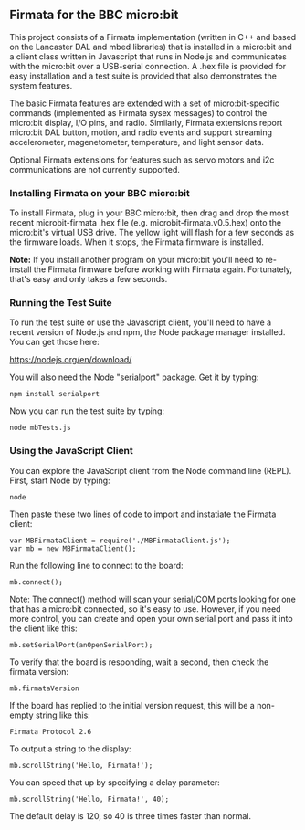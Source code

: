 ## Firmata for the BBC micro:bit

This project consists of a Firmata implementation (written in C++ and based on the
Lancaster DAL and mbed libraries) that is installed in a micro:bit and a client
class written in Javascript that runs in Node.js and communicates with the micro:bit
over a USB-serial connection. A .hex file is provided for easy installation
and a test suite is provided that also demonstrates the system features.

The basic Firmata features are extended with a set of micro:bit-specific commands
(implemented as Firmata sysex messages) to control the micro:bit display, I/O pins,
and radio. Similarly, Firmata extensions report micro:bit DAL button, motion, and
radio events and support streaming accelerometer, magenetometer, temperature,
and light sensor data.

Optional Firmata extensions for features such as servo motors and i2c communications
are not currently supported.

### Installing Firmata on your BBC micro:bit

To install Firmata, plug in your BBC micro:bit, then drag and drop the most recent microbit-firmata
.hex file (e.g. microbit-firmata.v0.5.hex) onto the micro:bit's virtual USB drive. The
yellow light will flash for a few seconds as the firmware loads. When it stops, the
Firmata firmware is installed.

**Note:** If you install another program on your micro:bit you'll need to re-install the
Firmata firmware before working with Firmata again. Fortunately, that's easy and only takes
a few seconds.

### Running the Test Suite

To run the test suite or use the Javascript client, you'll need to have a recent version of Node.js and npm, the
Node package manager installed. You can get those here:

<https://nodejs.org/en/download/>

You will also need the Node "serialport" package. Get it by typing:

	npm install serialport

Now you can run the test suite by typing:

	node mbTests.js

### Using the JavaScript Client

You can explore the JavaScript client from the Node command line (REPL). First,
start Node by typing:

	node

Then paste these two lines of code to import and instatiate the Firmata client:

	var MBFirmataClient = require('./MBFirmataClient.js');
	var mb = new MBFirmataClient();

Run the following line to connect to the board:

	mb.connect();

Note: The connect() method will scan your serial/COM ports looking for one that has a micro:bit
connected, so it's easy to use. However, if you need more control, you can create and open
your own serial port and pass it into the client like this:

	mb.setSerialPort(anOpenSerialPort);

To verify that the board is responding, wait a second, then check the firmata version:

	mb.firmataVersion

If the board has replied to the initial version request, this will be a non-empty string like this:

	Firmata Protocol 2.6

To output a string to the display:

	mb.scrollString('Hello, Firmata!');

You can speed that up by specifying a delay parameter:

	mb.scrollString('Hello, Firmata!', 40);

The default delay is 120, so 40 is three times faster than normal.
